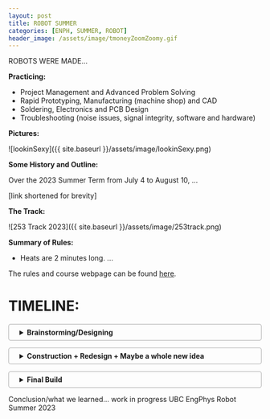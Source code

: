 ```yaml
---
layout: post
title: ROBOT SUMMER
categories: [ENPH, SUMMER, ROBOT]
header_image: /assets/image/tmoneyZoomZoomy.gif
---
```

ROBOTS WERE MADE... 

<!--more-->

**Practicing:**

- Project Management and Advanced Problem Solving
- Rapid Prototyping, Manufacturing (machine shop) and CAD
- Soldering, Electronics and PCB Design
- Troubleshooting (noise issues, signal integrity, software and hardware)

**Pictures:**

![lookinSexy]({{ site.baseurl }}/assets/image/lookinSexy.png)

**Some History and Outline:**

Over the 2023 Summer Term from July 4 to August 10, ...

[link shortened for brevity]

**The Track:**

![253 Track 2023]({{ site.baseurl }}/assets/image/253track.png)

**Summary of Rules:**

- Heats are 2 minutes long.
...

The rules and course webpage can be found [here](https://docs.google.com/document/d/e/2PACX-1vS4bQXNVCvEt-UMX50Rsar0Wds5AqRDQToN8ABxkS7ocnluPU8JlCNRYIkiXptbHYsrAI_WKzwC9IwO/pub).

<!--
**Late Night CAD Session**:

![Probably an Industry Standard]({{ site.baseurl }}/assets/image/lateNight.png)
-->

<style>
details {
    border: 1px solid #aaa;
    border-radius: 4px;
    padding: .5em .5em .5em 1.5em;
    margin-bottom: 1em;
}
summary {
    font-weight: bold;
    cursor: pointer;
}
details[open] {
    padding: .5em;
}
details[open] summary {
    border-bottom: 1px solid #aaa;
    margin-bottom: .5em;
}
</style>

# TIMELINE:

<details>
  <summary>Brainstorming/Designing</summary>
  <div>
  
  **Brainstorming:**

  Teams were allowed to do almost anything they wanted, ...

  ![Ack vs Diff Steering]({{ site.baseurl }}/assets/image/steering253.png)

  **Firstly, we needed to choose our steering system.** ...

  </div>
</details>

<details>
  <summary>Construction + Redesign + Maybe a whole new idea</summary>
  <div>
  
  Construction + Redesign + Maybe a whole new idea
  
  </div>
</details>

<details>
  <summary>Final Build</summary>
  <div>
  
  Final Build
  
  </div>
</details>

Conclusion/what we learned... work in progress
UBC EngPhys Robot Summer 2023
